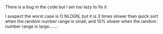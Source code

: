 There is a bug in the code but I am too lazy to fix it

I suspect the worst case is O NLOGN, but it is 3 times slower than quick sort when the random number range is small, and 10% slower when the random number range is large.......
